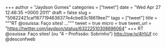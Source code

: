 
+++
author = "Jaydson Gomes"
categories = ["tweet"]
date = "Wed Apr 27 12:46:35 +0000 2011"
draft = false
slug = "50822421caf1677194636377e4cbe83c18619ee7"
tags = ["tweet"]
title = """RT @osuissa: Faço sites! ..."""
tweet = true
micro = true
tweet_url = "https://twitter.com/jaydson/status/63222510308696064"
+++
RT @osuissa: Faço sites! (ou “4 – Profissão: Sobrinho”) http://ow.ly/4HVJf cc @desconfweb
